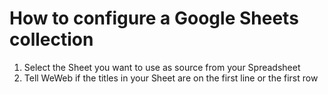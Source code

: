 # How to configure a Google Sheets collection

1. Select the Sheet you want to use as source from your Spreadsheet
2. Tell WeWeb if the titles in your Sheet are on the first line or the first row
